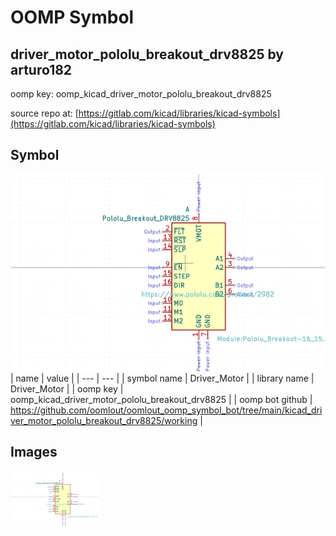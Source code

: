 # OOMP Symbol  
## driver_motor_pololu_breakout_drv8825  by arturo182  
  
oomp key: oomp_kicad_driver_motor_pololu_breakout_drv8825  
  
source repo at: [https://gitlab.com/kicad/libraries/kicad-symbols](https://gitlab.com/kicad/libraries/kicad-symbols)  
## Symbol  
  
[![working.png](working_600.png)](working.png)  
| name | value | 
| --- | --- | 
| symbol name | Driver_Motor | 
| library name | Driver_Motor | 
| oomp key | oomp_kicad_driver_motor_pololu_breakout_drv8825 | 
| oomp bot github | https://github.com/oomlout/oomlout_oomp_symbol_bot/tree/main/kicad_driver_motor_pololu_breakout_drv8825/working | 
## Images  
  
[![working.png](working_140.png)](working.png)  
